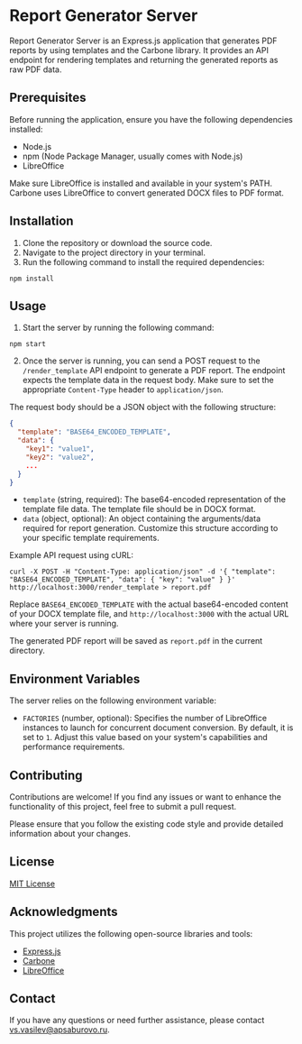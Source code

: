 # Report Generator Server

Report Generator Server is an Express.js application that generates PDF reports by using templates and the Carbone library. It provides an API endpoint for rendering templates and returning the generated reports as raw PDF data.

## Prerequisites

Before running the application, ensure you have the following dependencies installed:

- Node.js
- npm (Node Package Manager, usually comes with Node.js)
- LibreOffice

Make sure LibreOffice is installed and available in your system's PATH. Carbone uses LibreOffice to convert generated DOCX files to PDF format.

## Installation

1. Clone the repository or download the source code.
2. Navigate to the project directory in your terminal.
3. Run the following command to install the required dependencies:


```
npm install
```


## Usage

1. Start the server by running the following command:


```
npm start
```


2. Once the server is running, you can send a POST request to the `/render_template` API endpoint to generate a PDF report. The endpoint expects the template data in the request body. Make sure to set the appropriate `Content-Type` header to `application/json`.

The request body should be a JSON object with the following structure:

```json
{
  "template": "BASE64_ENCODED_TEMPLATE",
  "data": {
    "key1": "value1",
    "key2": "value2",
    ...
  }
}
```

- `template` (string, required): The base64-encoded representation of the template file data. The template file should be in DOCX format.
- `data` (object, optional): An object containing the arguments/data required for report generation. Customize this structure according to your specific template requirements.

Example API request using cURL:


```
curl -X POST -H "Content-Type: application/json" -d '{ "template": "BASE64_ENCODED_TEMPLATE", "data": { "key": "value" } }' http://localhost:3000/render_template > report.pdf
```


Replace `BASE64_ENCODED_TEMPLATE` with the actual base64-encoded content of your DOCX template file, and `http://localhost:3000` with the actual URL where your server is running.

The generated PDF report will be saved as `report.pdf` in the current directory.

## Environment Variables

The server relies on the following environment variable:

- `FACTORIES` (number, optional): Specifies the number of LibreOffice instances to launch for concurrent document conversion. By default, it is set to `1`. Adjust this value based on your system's capabilities and performance requirements.


## Contributing

Contributions are welcome! If you find any issues or want to enhance the functionality of this project, feel free to submit a pull request.

Please ensure that you follow the existing code style and provide detailed information about your changes.


## License

[MIT License](LICENSE)

## Acknowledgments

This project utilizes the following open-source libraries and tools:

- [Express.js](https://expressjs.com)
- [Carbone](https://carbone.io)
- [LibreOffice](https://www.libreoffice.org/)


## Contact

If you have any questions or need further assistance, please contact [vs.vasilev@apsaburovo.ru](mailto:vs.vasilev@apsaburovo.ru).